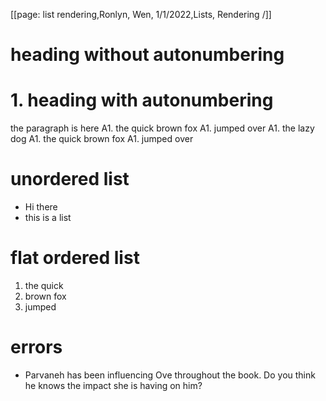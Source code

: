 [[page: list rendering,Ronlyn, Wen, 1/1/2022,Lists, Rendering /]]
# heading without autonumbering
# 1. heading with autonumbering
the paragraph is here
A1. the quick brown fox
  A1. jumped over
    A1. the lazy dog
A1. the quick brown fox
A1. jumped over
# unordered list
* Hi there
* this is a list
# flat ordered list
1. the quick
1. brown fox
1. jumped
# errors
* Parvaneh has been influencing Ove throughout the book. Do you think he knows the impact she is having on him?
